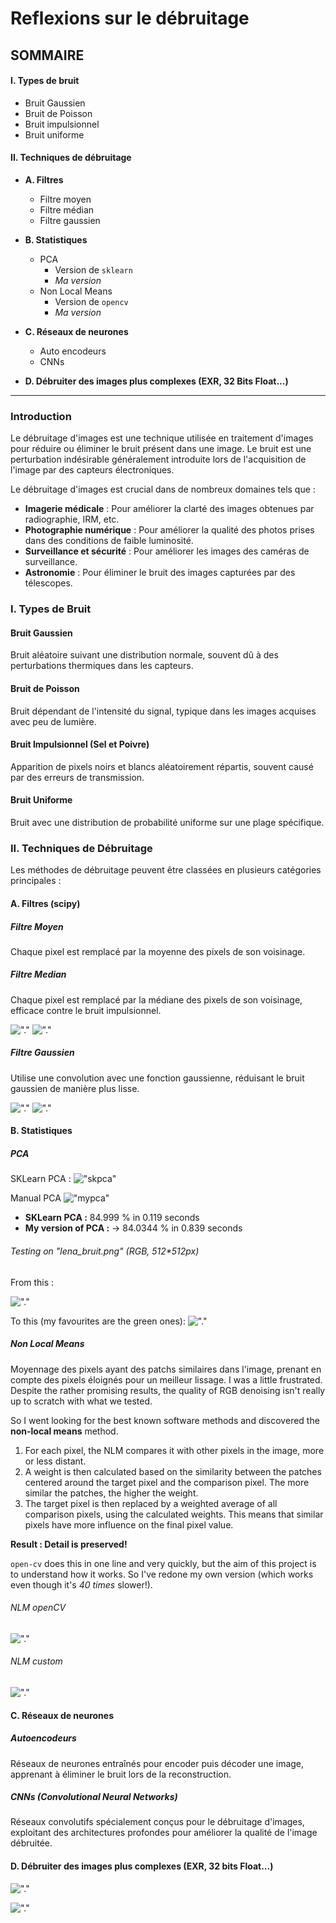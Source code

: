 # Reflexions sur le débruitage

## SOMMAIRE

#### I. Types de bruit

* Bruit Gaussien
* Bruit de Poisson
* Bruit impulsionnel
* Bruit uniforme

#### II. Techniques de débruitage

* **A. Filtres**
  * Filtre moyen
  * Filtre médian
  * Filtre gaussien

* **B. Statistiques**
  * PCA
    * Version de `sklearn`
    * _Ma version_
  * Non Local Means
    * Version de `opencv`
    * _Ma version_

* **C. Réseaux de neurones**
  * Auto encodeurs
  * CNNs

* **D. Débruiter des images plus complexes (EXR, 32 Bits Float...)**

___

### Introduction

Le débruitage d'images est une technique utilisée en traitement d'images pour réduire ou éliminer le bruit présent dans une image. Le bruit est une perturbation indésirable généralement introduite lors de l'acquisition de l'image par des capteurs électroniques.

Le débruitage d'images est crucial dans de nombreux domaines tels que :

* **Imagerie médicale** : Pour améliorer la clarté des images obtenues par radiographie, IRM, etc.
* **Photographie numérique** : Pour améliorer la qualité des photos prises dans des conditions de faible luminosité.
* **Surveillance et sécurité** : Pour améliorer les images des caméras de surveillance.
* **Astronomie** : Pour éliminer le bruit des images capturées par des télescopes.

### I. Types de Bruit

#### Bruit Gaussien

Bruit aléatoire suivant une distribution normale, souvent dû à des perturbations thermiques dans les capteurs.

#### Bruit de Poisson

Bruit dépendant de l'intensité du signal, typique dans les images acquises avec peu de lumière.

#### Bruit Impulsionnel (Sel et Poivre)

Apparition de pixels noirs et blancs aléatoirement répartis, souvent causé par des erreurs de transmission.

#### Bruit Uniforme

Bruit avec une distribution de probabilité uniforme sur une plage spécifique.

### II. Techniques de Débruitage

Les méthodes de débruitage peuvent être classées en plusieurs catégories principales :

#### A. Filtres (scipy)

##### Filtre Moyen

Chaque pixel est remplacé par la moyenne des pixels de son voisinage.

##### Filtre Median

Chaque pixel est remplacé par la médiane des pixels de son voisinage, efficace contre le bruit impulsionnel.

!["."](https://raw.githubusercontent.com/tristanGIANDO/gt_denoiser/main/output/images/median_low.png)
!["."](https://raw.githubusercontent.com/tristanGIANDO/gt_denoiser/main/output/images/median_high.png)

##### Filtre Gaussien

Utilise une convolution avec une fonction gaussienne, réduisant le bruit gaussien de manière plus lisse.

!["."](https://raw.githubusercontent.com/tristanGIANDO/gt_denoiser/main/output/images/gaussian_low.png)
!["."](https://raw.githubusercontent.com/tristanGIANDO/gt_denoiser/main/output/images/gaussian_high.png)

#### B. Statistiques

##### PCA

SKLearn PCA :
!["skpca"](https://raw.githubusercontent.com/tristanGIANDO/gt_denoiser/main/output/images/PCA_sklearn.png)

Manual PCA
!["mypca"](https://raw.githubusercontent.com/tristanGIANDO/gt_denoiser/main/output/images/PCA_custom.png)

* **SKLearn PCA :** 84.999 % in 0.119 seconds
* **My version of PCA :** -> 84.0344 % in 0.839 seconds

###### Testing on "lena_bruit.png" (RGB, 512*512px)

From this :

!["."](https://raw.githubusercontent.com/tristanGIANDO/gt_denoiser/main/src/base_lena_bruit.png)

To this (my favourites are the green ones):
!["."](https://raw.githubusercontent.com/tristanGIANDO/gt_denoiser/main/output/images/patch_denoise_pca_median_gauss.jpg)

##### Non Local Means

Moyennage des pixels ayant des patchs similaires dans l'image, prenant en compte des pixels éloignés pour un meilleur lissage.
I was a little frustrated.
Despite the rather promising results, the quality of RGB denoising isn't really up to scratch with what we tested.

So I went looking for the best known software methods and discovered the **non-local means** method.

1. For each pixel, the NLM compares it with other pixels in the image, more or less distant.
2. A weight is then calculated based on the similarity between the patches centered around the target pixel and the comparison pixel. The more similar the patches, the higher the weight.
3. The target pixel is then replaced by a weighted average of all comparison pixels, using the calculated weights. This means that similar pixels have more influence on the final pixel value.

**Result : Detail is preserved!**

`open-cv` does this in one line and very quickly, but the aim of this project is to understand how it works. So I've redone my own version (which works even though it's _40 times_ slower!).

###### NLM openCV

!["."](https://raw.githubusercontent.com/tristanGIANDO/gt_denoiser/main/output/images/NLM_opencv.png)

###### NLM custom

!["."](https://raw.githubusercontent.com/tristanGIANDO/gt_denoiser/main/output/images/NLM_custom.png)

#### C. Réseaux de neurones

##### Autoencodeurs

Réseaux de neurones entraînés pour encoder puis décoder une image, apprenant à éliminer le bruit lors de la reconstruction.

##### CNNs (Convolutional Neural Networks)

Réseaux convolutifs spécialement conçus pour le débruitage d'images, exploitant des architectures profondes pour améliorer la qualité de l'image débruitée.

#### D. Débruiter des images plus complexes (EXR, 32 bits Float...)

!["."](https://raw.githubusercontent.com/tristanGIANDO/gt_denoiser/main/src/base_rafale.jpg)

!["."](https://raw.githubusercontent.com/tristanGIANDO/gt_denoiser/main/output/images/rafale.jpg)
